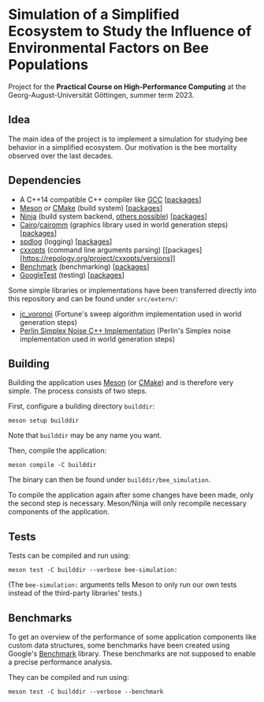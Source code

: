# Simulation of a Simplified Ecosystem to Study the Influence of Environmental Factors on Bee Populations

Project for the **Practical Course on High-Performance Computing** at the Georg-August-Universität Göttingen, summer term 2023.

## Idea
The main idea of the project is to implement a simulation for studying bee behavior in a simplified ecosystem. Our motivation is the bee mortality observed over the last decades.

## Dependencies
- A C++14 compatible C++ compiler like [GCC](https://gcc.gnu.org/) [[packages](https://repology.org/project/gcc/versions)]
- [Meson](https://mesonbuild.com/) *or* [CMake](https://cmake.org/) (build system) [[packages](https://repology.org/project/cmake/versions)]
- [Ninja](https://repology.org/project/ninja/versions) (build system backend, [others possible](https://mesonbuild.com/Running-Meson.html)) [[packages](https://repology.org/project/ninja/versions)]
- [Cairo](https://www.cairographics.org/)/[cairomm](https://www.cairographics.org/cairomm/) (graphics library used in world generation steps) [[packages](https://repology.org/project/cairomm/versions)]
- [spdlog](https://github.com/gabime/spdlog) (logging) [[packages](https://repology.org/project/spdlog/versions)]
- [cxxopts](https://github.com/jarro2783/cxxopts) (command line arguments parsing) [[packages][https://repology.org/project/cxxopts/versions]]
- [Benchmark](https://github.com/google/benchmark) (benchmarking) [[packages](https://repology.org/project/benchmark/versions)]
- [GoogleTest](https://github.com/google/googletest) (testing) [[packages](https://repology.org/project/gtest/versions)]

Some simple libraries or implementations have been transferred directly into this repository and can be found under `src/extern/`:
- [jc_voronoi](https://github.com/JCash/voronoi) (Fortune's sweep algorithm implementation used in world generation steps)
- [Perlin Simplex Noise C++ Implementation](https://github.com/SRombauts/SimplexNoise) (Perlin's Simplex noise implementation used in world generation steps)

## Building
Building the application uses [Meson](https://mesonbuild.com/) (or [CMake](https://cmake.org/)) and is therefore very simple. The process consists of two steps.

First, configure a building directory `builddir`:
```console
meson setup builddir
```
Note that `builddir` may be any name you want.

Then, compile the application:
```console
meson compile -C builddir
```
The binary can then be found under `builddir/bee_simulation`.

To compile the application again after some changes have been made, only the second step is necessary. Meson/Ninja will only recompile necessary components of the application.

## Tests
Tests can be compiled and run using:
```console
meson test -C builddir --verbose bee-simulation:
```
(The `bee-simulation:` arguments tells Meson to only run our own tests instead of the third-party libraries' tests.)

## Benchmarks
To get an overview of the performance of some application components like custom data structures, some benchmarks have been created using Google's [Benchmark](https://github.com/google/benchmark) library. These benchmarks are not supposed to enable a precise performance analysis.

They can be compiled and run using:
```console
meson test -C builddir --verbose --benchmark
```
